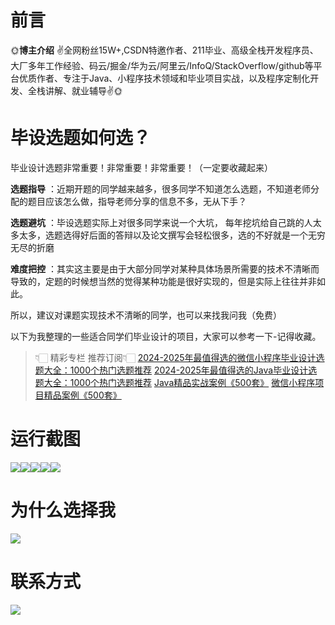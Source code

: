 # 前言

🌞**博主介绍**
✌全网粉丝15W+,CSDN特邀作者、211毕业、高级全栈开发程序员、大厂多年工作经验、码云/掘金/华为云/阿里云/InfoQ/StackOverflow/github等平台优质作者、专注于Java、小程序技术领域和毕业项目实战，以及程序定制化开发、全栈讲解、就业辅导✌🌞

# 毕设选题如何选？

毕业设计选题非常重要！非常重要！非常重要！（一定要收藏起来）

**选题指导** ：近期开题的同学越来越多，很多同学不知道怎么选题，不知道老师分配的题目应该怎么做，指导老师分享的信息不多，无从下手？

**选题避坑** ：毕设选题实际上对很多同学来说一个大坑，
每年挖坑给自己跳的人太多太多，选题选得好后面的答辩以及论文撰写会轻松很多，选的不好就是一个无穷无尽的折磨

**难度把控** ：其实这主要是由于大部分同学对某种具体场景所需要的技术不清晰而导致的，定题的时候想当然的觉得某种功能是很好实现的，但是实际上往往并非如此。

所以，建议对课题实现技术不清晰的同学，也可以来找我问我（免费）

以下为我整理的一些适合同学们毕业设计的项目，大家可以参考一下-记得收藏。

> 👇🏻 精彩专栏 推荐订阅👇🏻
> [2024-2025年最值得选的微信小程序毕业设计选题大全：1000个热门选题推荐](https://www.yuque.com/cxycsx/bve3ul)
> [2024-2025年最值得选的Java毕业设计选题大全：1000个热门选题推荐](https://www.yuque.com/cxycsx/bve3ul)
> [Java精品实战案例《500套》](https://www.yuque.com/cxycsx/bve3ul)
> [微信小程序项目精品案例《500套》](https://www.yuque.com/cxycsx/bve3ul)

# 运行截图

![](http://www.bysj52.com/uploadfile/ueditor/image/202306/%E6%AF%95%E8%AE%BEssm160%E5%9F%BA%E4%BA%8EJava%E6%8A%80%E6%9C%AF%E7%9A%84%E4%BC%9A%E5%91%98%E5%88%B6%E5%BA%A6%E7%AE%A1%E7%90%86%E7%9A%84%E5%95%86%E5%93%81%E8%90%A5%E9%94%80%E7%B3%BB%E7%BB%9F+vue%E6%AF%95%E4%B8%9A%E8%AE%BE%E8%AE%A1/1.png)![](http://www.bysj52.com/uploadfile/ueditor/image/202306/%E6%AF%95%E8%AE%BEssm160%E5%9F%BA%E4%BA%8EJava%E6%8A%80%E6%9C%AF%E7%9A%84%E4%BC%9A%E5%91%98%E5%88%B6%E5%BA%A6%E7%AE%A1%E7%90%86%E7%9A%84%E5%95%86%E5%93%81%E8%90%A5%E9%94%80%E7%B3%BB%E7%BB%9F+vue%E6%AF%95%E4%B8%9A%E8%AE%BE%E8%AE%A1/3.png)![](http://www.bysj52.com/uploadfile/ueditor/image/202306/%E6%AF%95%E8%AE%BEssm160%E5%9F%BA%E4%BA%8EJava%E6%8A%80%E6%9C%AF%E7%9A%84%E4%BC%9A%E5%91%98%E5%88%B6%E5%BA%A6%E7%AE%A1%E7%90%86%E7%9A%84%E5%95%86%E5%93%81%E8%90%A5%E9%94%80%E7%B3%BB%E7%BB%9F+vue%E6%AF%95%E4%B8%9A%E8%AE%BE%E8%AE%A1/4.png)![](http://www.bysj52.com/uploadfile/ueditor/image/202306/%E6%AF%95%E8%AE%BEssm160%E5%9F%BA%E4%BA%8EJava%E6%8A%80%E6%9C%AF%E7%9A%84%E4%BC%9A%E5%91%98%E5%88%B6%E5%BA%A6%E7%AE%A1%E7%90%86%E7%9A%84%E5%95%86%E5%93%81%E8%90%A5%E9%94%80%E7%B3%BB%E7%BB%9F+vue%E6%AF%95%E4%B8%9A%E8%AE%BE%E8%AE%A1/2.png)![](http://www.bysj52.com/uploadfile/ueditor/image/202306/%E6%AF%95%E8%AE%BEssm160%E5%9F%BA%E4%BA%8EJava%E6%8A%80%E6%9C%AF%E7%9A%84%E4%BC%9A%E5%91%98%E5%88%B6%E5%BA%A6%E7%AE%A1%E7%90%86%E7%9A%84%E5%95%86%E5%93%81%E8%90%A5%E9%94%80%E7%B3%BB%E7%BB%9F+vue%E6%AF%95%E4%B8%9A%E8%AE%BE%E8%AE%A1/5.png)

# 为什么选择我

![](http://upload.cxycsx.vip/%E6%9C%AA%E5%91%BD%E5%90%8D__2024-09-06+10_52_44.jpg)

# 联系方式

![](http://upload.cxycsx.vip/%E5%BE%AE%E4%BF%A1%E5%9B%BE%E7%89%87_20240828141834.jpg)

